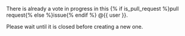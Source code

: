 There is already a vote in progress in this {% if is_pull_request %}pull request{% else %}issue{% endif %} @{{ user }}.

Please wait until it is closed before creating a new one.
